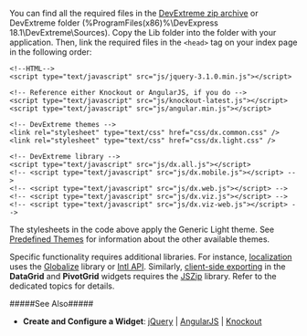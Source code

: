 You can find all the required files in the [DevExtreme zip archive](https://js.devexpress.com/Download/#Alternative-Downloads) or DevExtreme folder (%ProgramFiles(x86)%\DevExpress 18.1\DevExtreme\Sources). Copy the Lib folder into the folder with your application. Then, link the required files in the `<head>` tag on your index page in the following order:

    <!--HTML-->
    <script type="text/javascript" src="js/jquery-3.1.0.min.js"></script>

    <!-- Reference either Knockout or AngularJS, if you do -->
    <script type="text/javascript" src="js/knockout-latest.js"></script>
    <script type="text/javascript" src="js/angular.min.js"></script>

    <!-- DevExtreme themes -->
    <link rel="stylesheet" type="text/css" href="css/dx.common.css" />
    <link rel="stylesheet" type="text/css" href="css/dx.light.css" />

    <!-- DevExtreme library -->
    <script type="text/javascript" src="js/dx.all.js"></script>
    <!-- <script type="text/javascript" src="js/dx.mobile.js"></script> -->
    <!-- <script type="text/javascript" src="js/dx.web.js"></script> -->
    <!-- <script type="text/javascript" src="js/dx.viz.js"></script> -->
    <!-- <script type="text/javascript" src="js/dx.viz-web.js"></script> -->

The stylesheets in the code above apply the Generic Light theme. See [Predefined Themes](/concepts/60%20Themes/10%20Predefined%20Themes '/Documentation/Guide/Themes/Predefined_Themes/') for information about the other available themes.

Specific functionality requires additional libraries. For instance, [localization](/concepts/Common/33%20Localization '/Documentation/Guide/Common/Localization/') uses the [Globalize](https://github.com/globalizejs/globalize/blob/master/README.md) library or [Intl API](https://developer.mozilla.org/en-US/docs/Web/JavaScript/Reference/Global_Objects/Intl). Similarly, [client-side exporting](/concepts/05%20Widgets/DataGrid/70%20Client-Side%20Exporting '/Documentation/Guide/Widgets/DataGrid/Client-Side_Exporting/') in the **DataGrid** and **PivotGrid** widgets requires the [JSZip](https://stuk.github.io/jszip) library. Refer to the dedicated topics for details.

#####See Also#####
- **Create and Configure a Widget**: [jQuery](/concepts/00%20Getting%20Started/10%20Widget%20Basics%20-%20jQuery/01%20Create%20and%20Configure%20a%20Widget.md '/Documentation/Guide/Getting_Started/Widget_Basics_-_jQuery/Create_and_Configure_a_Widget/') | [AngularJS](/concepts/00%20Getting%20Started/20%20Widget%20Basics%20-%20AngularJS/01%20Create%20and%20Configure%20a%20Widget.md '/Documentation/Guide/Getting_Started/Widget_Basics_-_AngularJS/Create_and_Configure_a_Widget/') | [Knockout](/concepts/00%20Getting%20Started/25%20Widget%20Basics%20-%20Knockout/01%20Create%20and%20Configure%20a%20Widget.md '/Documentation/Guide/Getting_Started/Widget_Basics_-_Knockout/Create_and_Configure_a_Widget/')
